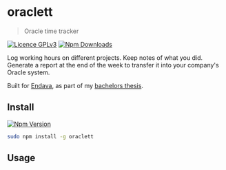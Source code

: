 # oraclett

> Oracle time tracker

<!-- TODO: oracle screenshot, app screenshot -->

[![Licence GPLv3](https://img.shields.io/badge/licence-GPLv3-green.svg?style=flat-square)](https://github.com/jneidel/strpad/blob/master/licence)
[![Npm Downloads](https://img.shields.io/npm/dw/generator-jneidel.svg?style=flat-square)](https://www.npmjs.com/package/generator-jneidel)

Log working hours on different projects.
Keep notes of what you did.
Generate a report at the end of the week to transfer it into your company's
Oracle system.

Built for [Endava](https://www.endava.com), as part of my [bachelors thesis](https://github.com/jneidel/ba).

## Install

[![Npm Version](https://img.shields.io/npm/v/oraclett.svg?style=flat-square)](https://www.npmjs.com/package/oraclett)

```sh
sudo npm install -g oraclett
```

## Usage

<!-- TODO: copy over screenshots and describe commands -->
